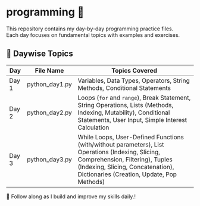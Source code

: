 # programming 🐍

This repository contains my day-by-day programming practice files.  
Each day focuses on fundamental topics with examples and exercises.

## 📅 Daywise Topics

| Day  | File Name        | Topics Covered                                                                 |
|------|------------------|--------------------------------------------------------------------------------|
| Day 1| python_day1.py   | Variables, Data Types, Operators, String Methods, Conditional Statements       |
| Day 2| python_day2.py   | Loops (`for` and `range`), Break Statement, String Operations, Lists (Methods, Indexing, Mutability), Conditional Statements, User Input, Simple Interest Calculation |
| Day 3| python_day3.py   | While Loops, User-Defined Functions (with/without parameters), List Operations (Indexing, Slicing, Comprehension, Filtering), Tuples (Indexing, Slicing, Concatenation), Dictionaries (Creation, Update, Pop Methods) |

🚀 Follow along as I build and improve my skills daily.!
